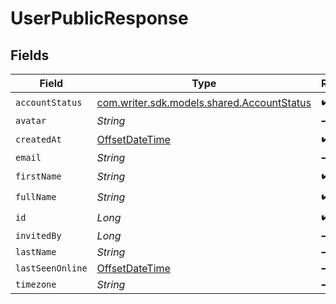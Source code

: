 # UserPublicResponse


## Fields

| Field                                                                                     | Type                                                                                      | Required                                                                                  | Description                                                                               |
| ----------------------------------------------------------------------------------------- | ----------------------------------------------------------------------------------------- | ----------------------------------------------------------------------------------------- | ----------------------------------------------------------------------------------------- |
| `accountStatus`                                                                           | [com.writer.sdk.models.shared.AccountStatus](../../models/shared/AccountStatus.md)        | :heavy_check_mark:                                                                        | N/A                                                                                       |
| `avatar`                                                                                  | *String*                                                                                  | :heavy_minus_sign:                                                                        | N/A                                                                                       |
| `createdAt`                                                                               | [OffsetDateTime](https://docs.oracle.com/javase/8/docs/api/java/time/OffsetDateTime.html) | :heavy_check_mark:                                                                        | N/A                                                                                       |
| `email`                                                                                   | *String*                                                                                  | :heavy_minus_sign:                                                                        | N/A                                                                                       |
| `firstName`                                                                               | *String*                                                                                  | :heavy_check_mark:                                                                        | N/A                                                                                       |
| `fullName`                                                                                | *String*                                                                                  | :heavy_check_mark:                                                                        | N/A                                                                                       |
| `id`                                                                                      | *Long*                                                                                    | :heavy_check_mark:                                                                        | N/A                                                                                       |
| `invitedBy`                                                                               | *Long*                                                                                    | :heavy_minus_sign:                                                                        | N/A                                                                                       |
| `lastName`                                                                                | *String*                                                                                  | :heavy_minus_sign:                                                                        | N/A                                                                                       |
| `lastSeenOnline`                                                                          | [OffsetDateTime](https://docs.oracle.com/javase/8/docs/api/java/time/OffsetDateTime.html) | :heavy_minus_sign:                                                                        | N/A                                                                                       |
| `timezone`                                                                                | *String*                                                                                  | :heavy_minus_sign:                                                                        | N/A                                                                                       |